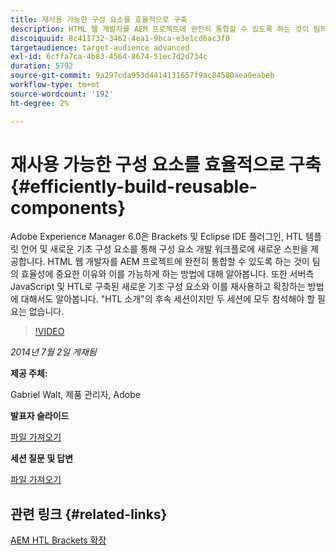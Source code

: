 ```yaml
---
title: 재사용 가능한 구성 요소를 효율적으로 구축
description: HTML 웹 개발자를 AEM 프로젝트에 완전히 통합할 수 있도록 하는 것이 팀의 효율성에 중요한 이유와 이를 가능하게 하는 방법에 대해 알아봅니다. 또한 서버측 JavaScript 및 HTL로 구축된 새로운 기초 구성 요소와 이를 재사용하고 확장하는 방법에 대해서도 알아봅니다.
discoiquuid: 8c411732-3462-4ea1-9bca-e3e1cd6ac3f0
targetaudience: target-audience advanced
exl-id: 6cffa7ca-4b83-4564-8674-51ec7d2d734c
duration: 5792
source-git-commit: 9a297cda953d4414131657f9ac84580aea0eabeb
workflow-type: tm+mt
source-wordcount: '192'
ht-degree: 2%

---
```


# 재사용 가능한 구성 요소를 효율적으로 구축{#efficiently-build-reusable-components}

Adobe Experience Manager 6.0은 Brackets 및 Eclipse IDE 플러그인, HTL 템플릿 언어 및 새로운 기초 구성 요소를 통해 구성 요소 개발 워크플로에 새로운 스핀을 제공합니다. HTML 웹 개발자를 AEM 프로젝트에 완전히 통합할 수 있도록 하는 것이 팀의 효율성에 중요한 이유와 이를 가능하게 하는 방법에 대해 알아봅니다. 또한 서버측 JavaScript 및 HTL로 구축된 새로운 기초 구성 요소와 이를 재사용하고 확장하는 방법에 대해서도 알아봅니다. &quot;HTL 소개&quot;의 후속 세션이지만 두 세션에 모두 참석해야 할 필요는 없습니다.

>[!VIDEO](https://video.tv.adobe.com/v/19503/?quality=9)

*2014년 7월 2일 게재됨*

**제공 주체:**

Gabriel Walt, 제품 관리자, Adobe

**발표자 슬라이드**

[파일 가져오기](assets/efficiently-build-reusable-components.pdf)

**세션 질문 및 답변**

[파일 가져오기](assets/efficiently-build-reusable-components-q-a.pdf)

## 관련 링크 {#related-links}

[AEM HTL Brackets 확장](https://github.com/Adobe-Marketing-Cloud/aem-brackets-extension#AEM6#BeautifulMarkup)

<!--
[Get back to the Overview](https://helpx.adobe.com/experience-manager/kt/eseminars/gems/aem-index.html)
-->
